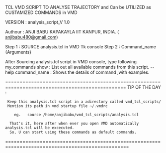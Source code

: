 
TCL VMD SCRIPT TO ANALYSE TRAJECTORY and Can be UTILIZED as CUSTAMIZED COMMANDS in VMD

 VERSION  : analysis_script_V 1.0

 Authour  :  ANJI BABU KAPAKAYLA
             IIT KANPUR, INDIA.
             ( anjibabu480@gmail.com)

 Step 1    :  SOURCE analysis.tcl in VMD Tk  console
 Step 2    :  Command_name {Arguments}


 After Sourcing analysis.tcl script in VMD console, type following
    my_commands show     : List out all available commands from this script.
    --help command_name  : Shows the details of command ,with examples.

================================================================================================
TIP OF THE DAY  :

     Keep this analysis.tcl script in a adirectory called vmd_tcl_scripts/
     Mention its path in vmd startup file ~/.vmdrc

        eg.   source /home/anjibabu/vmd_tcl_scripts/analysis.tcl

      That's it, here after when ever you open VMD automatically analysis.tcl will be excecuted.
      So, U can start using these commands as default commands.
=================================================================================================
